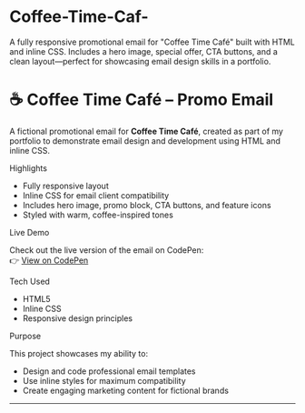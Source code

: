 # Coffee-Time-Caf-
A fully responsive promotional email for "Coffee Time Café" built with HTML and inline CSS. Includes a hero image, special offer, CTA buttons, and a clean layout—perfect for showcasing email design skills in a portfolio.
# ☕ Coffee Time Café – Promo Email

A fictional promotional email for **Coffee Time Café**, created as part of my portfolio to demonstrate email design and development using HTML and inline CSS.

 Highlights

- Fully responsive layout
- Inline CSS for email client compatibility
- Includes hero image, promo block, CTA buttons, and feature icons
- Styled with warm, coffee-inspired tones

 Live Demo

Check out the live version of the email on CodePen:  
👉 [View on CodePen](https://codepen.io/sevy7/full/QwyywWE)



 Tech Used

- HTML5
- Inline CSS
- Responsive design principles

 Purpose

This project showcases my ability to:
- Design and code professional email templates
- Use inline styles for maximum compatibility
- Create engaging marketing content for fictional brands

---
